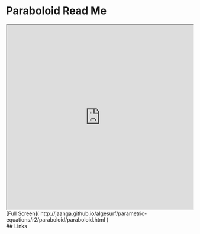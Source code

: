 Paraboloid Read Me
===

<iframe src='http://jaanga.github.io/algesurf/parametric-equations/r2/paraboloid/paraboloid.html' width=100% height=500px >
There is an `iframe` here. It is not visible when viewed on github.com/algesurf. To view, please see 'Project Links' below.
</iframe>
[Full Screen]( http://jaanga.github.io/algesurf/parametric-equations/r2/paraboloid/paraboloid.html )
<br>
## Links 
<http://www.3d-meier.de/tut3/Seite25.html>  
